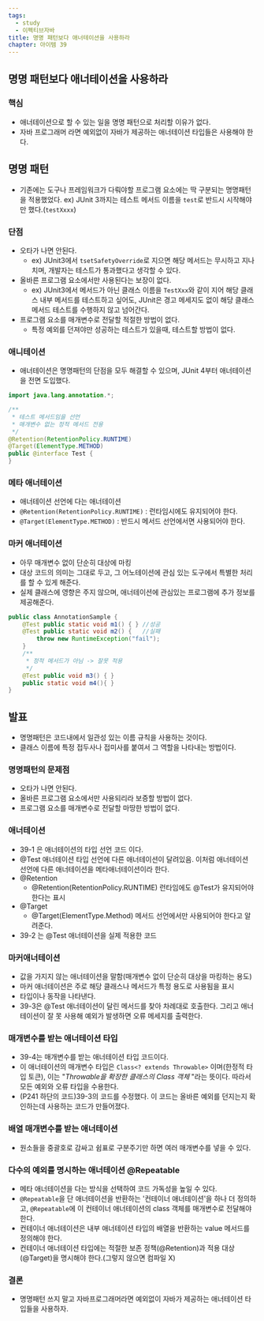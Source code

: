```yaml
---
tags:
  - study
  - 이펙티브자바
title: 명명 패턴보다 애너테이션을 사용하라
chapter: 아이템 39
---
```

## 명명 패턴보다 애너테이션을 사용하라

### 핵심
- 애너테이션으로 할 수 있는 일을 명명 패턴으로 처리할 이유가 없다.
- 자바 프로그래머 라면 예외없이 자바가 제공하는 애너테이션 타입들은 사용해야 한다.
## 명명 패턴
- 기존에는 도구나 프레임워크가 다뤄야할 프로그램 요소에는 딱 구분되는 명명패턴을 적용했었다. ex) JUnit 3까지는 테스트 메서드 이름을 `test`로 반드시 시작해야만 했다.(`testXxxx`)

### 단점
-   오타가 나면 안된다.
    - ex) JUnit3에서 `tsetSafetyOverride`로 지으면 해당 메서드는 무시하고 지나치며, 개발자는 테스트가 통과했다고 생각할 수 있다.
- 올바른 프로그램 요소에서만 사용된다는 보장이 없다.
    - ex) JUnit3에서 메서드가 아닌 클래스 이름을 `TestXxx`와 같이 지어 해당 클래스 내부 메서드를 테스트하고 싶어도, JUnit은 경고 메세지도 없이 해당 클래스 메서드 테스트를 수행하지 않고 넘어간다.
- 프로그램 요소를 매개변수로 전달할 적절한 방법이 없다.
    - 특정 예외를 던져야만 성공하는 테스트가 있을때, 테스트할 방법이 없다.
### 애니테이션
- 애너테이션은 명명패턴의 단점을 모두 해결할 수 있으며, JUnit 4부터 애너테이션을 전면 도입했다.
```java
import java.lang.annotation.*;

/**
 * 테스트 메서드임을 선언
 * 매개변수 없는 정적 메서드 전용
 */
@Retention(RetentionPolicy.RUNTIME)
@Target(ElementType.METHOD)
public @interface Test {
}
```

### 메타 애너테이션
- 애너테이션 선언에 다는 애너테이션
- `@Retention(RetentionPolicy.RUNTIME)` : 런타임시에도 유지되어야 한다.
- `@Target(ElementType.METHOD)` : 반드시 메서드 선언에서면 사용되어야 한다.
###  마커 애너테이션
- 아무 매개변수 없이 단순히 대상에 마킹
- 대상 코드의 의미는 그대로 두고, 그 어노테이션에 관심 있는 도구에서 특별한 처리를 할 수 있게 해준다.
- 실제 클래스에 영향은 주지 않으며, 애너테이션에 관심있는 프로그램에 추가 정보를 제공해준다.
```java
public class AnnotationSample {
    @Test public static void m1() { } //성공
    @Test public static void m2() {   //실패
        throw new RuntimeException("fail");
    }
    /**
     * 정적 메서드가 아님 -> 잘못 적용
     */
    @Test public void m3() { }
    public static void m4(){ }
}
```

## 발표
- 명명패턴은 코드내에서 일관성 있는 이름 규칙을 사용하는 것이다.
- 클래스 이름에 특정 접두사나 접미사를 붙여서 그 역할을 나타내는 방법이다.

### 명명패턴의 문제점
- 오타가 나면 안된다.
- 올바른 프로그램 요소에서만 사용되리라 보증할 방법이 없다.
- 프로그램 요소를 매개변수로 전달할 마땅한 방법이 없다.

### 애너테이션
- 39-1 은 애너테이션의 타입 선언 코드 이다.
- @Test 애너테이션 타입 선언에 다른 애너테이션이 달려있음. 이처럼 애너테이션 선언에 다른 애너테이션을 메타애너테이션이라 한다.
- @Retention
	- @Retention(RetentionPolicy.RUNTIME) 런타임에도 @Test가 유지되어야 한다는 표시
- @Target
	- @Target(ElementType.Method) 메서드 선언에서만 사용되어야 한다고 알려준다.
- 39-2 는 @Test 애너테이션을 실제 적용한 코드

### 마커애너테이션
- 값을 가지지 않는 애너테이션을 말함(매개변수 없이 단순히 대상을 마킹하는 용도)
- 마커 애너테이션은 주로 해당 클래스나 메서드가 특정 용도로 사용됨을 표시
- 타입이나 동작을 나타낸다.
- 39-3은 @Test 애너테이션이 달린 메서드를 찾아 차례대로 호출한다. 그리고 애너테이션이 잘 못 사용해 예외가 발생하면 오류 메세지를 출력한다.
### 매개변수를 받는 애너테이션 타입
- 39-4는 매개변수를 받는 애너테이션 타입 코드이다.
- 이 애너테이션의 매개변수 타입은 `Class<? extends Throwable>` 이며(한정적 타입 토큰), 이는 "_Throwable을 확장한 클래스의 Class 객체_ "라는 뜻이다. 따라서 모든 예외와 오류 타입을 수용한다.
- (P241 하단의 코드)39-3의 코드를 수정했다. 이 코드는 올바른 예외를 던지는지 확인하는데 사용하는 코드가 만들어졌다.
### 배열 매개변수를 받는 애너테이션
- 원소들을 중괄호로 감싸고 쉼표로 구분주기만 하면 여러 매개변수를 넣을 수 있다.
### 다수의 예외를 명시하는 애너테이션 @Repeatable
- 메타 애너테이션을 다는 방식을 선택하여 코드 가독성을 높일 수 있다.
- `@Repeatable`을 단 애너테이션을 반환하는 '컨테이너 애너테이션'을 하나 더 정의하고, `@Repeatable`에 이 컨테이너 애너테이션의 class 객체를 매개변수로 전달해야 한다.
- 컨테이너 애너테이션은 내부 애너테이션 타입의 배열을 반환하는 value 메서드를 정의해야 한다.
- 컨테이너 애너테이션 타입에는 적절한 보존 정책(@Retention)과 적용 대상(@Target)을 명시해야 한다.(그렇지 않으면 컴파일 X)
### 결론
- 명명패턴 쓰지 말고 자바프로그래머라면 예외없이 자바가 제공하는 애너테이션 타입들을 사용하자.

